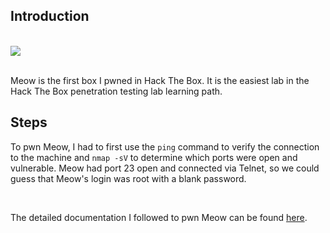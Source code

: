 ## Introduction
<br>
<img src="https://i.imgur.com/Z2OyMPq.png">
<br><br>

Meow is the first box I pwned in Hack The Box. It is the easiest lab in the Hack The Box penetration testing lab learning path. 
## Steps
To pwn Meow, I had to first use the `ping` command to verify the connection to the machine and `nmap -sV` to determine which ports were open and vulnerable.
Meow had port 23 open and connected via Telnet, so we could guess that Meow's login was root with a blank password.

<br>


The detailed documentation I followed to pwn Meow can be found [here](https://app.hackthebox.com/starting-point).
